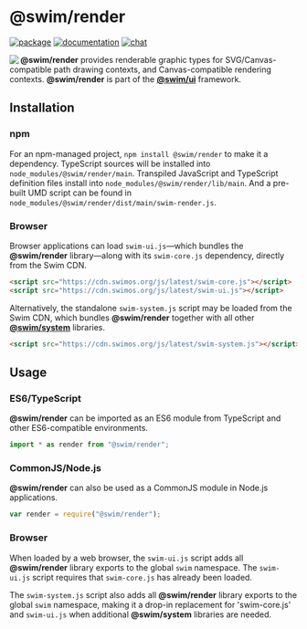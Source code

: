 # @swim/render

[![package](https://img.shields.io/npm/v/@swim/render.svg)](https://www.npmjs.com/package/@swim/render)
[![documentation](https://img.shields.io/badge/doc-TypeDoc-blue.svg)](https://docs.swimos.org/js/latest/modules/_swim_render.html)
[![chat](https://img.shields.io/badge/chat-Gitter-green.svg)](https://gitter.im/swimos/community)

<a href="https://www.swimos.org"><img src="https://docs.swimos.org/readme/marlin-blue.svg" align="left"></a>

**@swim/render** provides renderable graphic types for SVG/Canvas-compatible path
drawing contexts, and Canvas-compatible rendering contexts.  **@swim/render**
is part of the [**@swim/ui**](https://github.com/swimos/swim/tree/master/swim-system-js/swim-ui-js/@swim/ui)
framework.

## Installation

### npm

For an npm-managed project, `npm install @swim/render` to make it a dependency.
TypeScript sources will be installed into `node_modules/@swim/render/main`.
Transpiled JavaScript and TypeScript definition files install into
`node_modules/@swim/render/lib/main`.  And a pre-built UMD script can
be found in `node_modules/@swim/render/dist/main/swim-render.js`.

### Browser

Browser applications can load `swim-ui.js`—which bundles the **@swim/render**
library—along with its `swim-core.js` dependency, directly from the Swim CDN.

```html
<script src="https://cdn.swimos.org/js/latest/swim-core.js"></script>
<script src="https://cdn.swimos.org/js/latest/swim-ui.js"></script>
```

Alternatively, the standalone `swim-system.js` script may be loaded
from the Swim CDN, which bundles **@swim/render** together with all other
[**@swim/system**](https://github.com/swimos/swim/tree/master/swim-system-js/@swim/system)
libraries.

```html
<script src="https://cdn.swimos.org/js/latest/swim-system.js"></script>
```

## Usage

### ES6/TypeScript

**@swim/render** can be imported as an ES6 module from TypeScript and other
ES6-compatible environments.

```typescript
import * as render from "@swim/render";
```

### CommonJS/Node.js

**@swim/render** can also be used as a CommonJS module in Node.js applications.

```javascript
var render = require("@swim/render");
```

### Browser

When loaded by a web browser, the `swim-ui.js` script adds all
**@swim/render** library exports to the global `swim` namespace.  The
`swim-ui.js` script requires that `swim-core.js` has already been loaded.

The `swim-system.js` script also adds all **@swim/render** library exports
to the global `swim` namespace, making it a drop-in replacement for
'swim-core.js' and `swim-ui.js` when additional **@swim/system**
libraries are needed.
